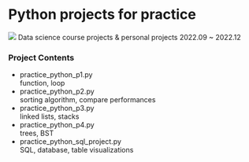 # Python projects for practice  
<img src="https://img.shields.io/badge/PYTHON-3776AB?style=flat&logo=Python&logoColor=white"/>   
Data science course projects & personal projects
2022.09 ~ 2022.12

### Project Contents
- practice_python_p1.py  
  function, loop  
- practice_python_p2.py  
  sorting algorithm, compare performances  
- practice_python_p3.py  
  linked lists, stacks  
- practice_python_p4.py  
  trees, BST  
- practice_python_sql_project.py  
  SQL, database, table visualizations
